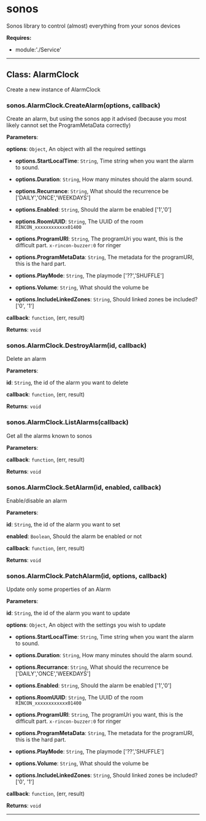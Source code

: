 # sonos

Sonos library to control (almost) everything from your sonos devices

**Requires:**

+ module:'./Service'

* * *

## Class: AlarmClock

Create a new instance of AlarmClock

### sonos.AlarmClock.CreateAlarm(options, callback)

Create an alarm, but using the sonos app it advised (because you most likely cannot set the ProgramMetaData correctly)

**Parameters**:

**options**: `Object`, An object with all the required settings

+ **options.StartLocalTime**: `String`, Time string when you want the alarm to sound.

+ **options.Duration**: `String`, How many minutes should the alarm sound.

+ **options.Recurrance**: `String`, What should the recurrence be ['DAILY','ONCE','WEEKDAYS']

+ **options.Enabled**: `String`, Should the alarm be enabled ['1','0']

+ **options.RoomUUID**: `String`, The UUID of the room `RINCON_xxxxxxxxxxxx01400`

+ **options.ProgramURI**: `String`, The programUri you want, this is the difficult part. `x-rincon-buzzer:0` for ringer

+ **options.ProgramMetaData**: `String`, The metadata for the programURI, this is the hard part.

+ **options.PlayMode**: `String`, The playmode ['??','SHUFFLE']

+ **options.Volume**: `String`, What should the volume be

+ **options.IncludeLinkedZones**: `String`, Should linked zones be included? ['0', '1']

**callback**: `function`, (err, result)

**Returns**: `void`

### sonos.AlarmClock.DestroyAlarm(id, callback)

Delete an alarm

**Parameters**:

**id**: `String`, the id of the alarm you want to delete

**callback**: `function`, (err, result)

**Returns**: `void`

### sonos.AlarmClock.ListAlarms(callback)

Get all the alarms known to sonos

**Parameters**:

**callback**: `function`, (err, result)

**Returns**: `void`

### sonos.AlarmClock.SetAlarm(id, enabled, callback)

Enable/disable an alarm

**Parameters**:

**id**: `String`, the id of the alarm you want to set

**enabled**: `Boolean`, Should the alarm be enabled or not

**callback**: `function`, (err, result)

**Returns**: `void`

### sonos.AlarmClock.PatchAlarm(id, options, callback)

Update only some properties of an Alarm

**Parameters**:

**id**: `String`, the id of the alarm you want to update

**options**: `Object`, An object with the settings you wish to update

+ **options.StartLocalTime**: `String`, Time string when you want the alarm to sound.

+ **options.Duration**: `String`, How many minutes should the alarm sound.

+ **options.Recurrance**: `String`, What should the recurrence be ['DAILY','ONCE','WEEKDAYS']

+ **options.Enabled**: `String`, Should the alarm be enabled ['1','0']

+ **options.RoomUUID**: `String`, The UUID of the room `RINCON_xxxxxxxxxxxx01400`

+ **options.ProgramURI**: `String`, The programUri you want, this is the difficult part. `x-rincon-buzzer:0` for ringer

+ **options.ProgramMetaData**: `String`, The metadata for the programURI, this is the hard part.

+ **options.PlayMode**: `String`, The playmode ['??','SHUFFLE']

+ **options.Volume**: `String`, What should the volume be

+ **options.IncludeLinkedZones**: `String`, Should linked zones be included? ['0', '1']

**callback**: `function`, (err, result)

**Returns**: `void`

* * *
